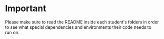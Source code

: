 # Important

Please make sure to read the README inside each student's folders in order to see what special dependencies and environments their code needs to run on.